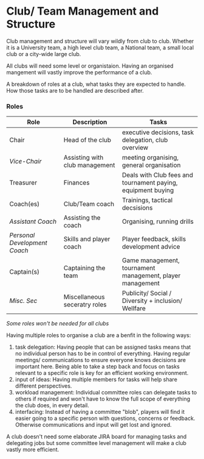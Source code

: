 # Club/ Team Management and Structure

Club management and structure will vary wildly from club to club. Whether it is a University team, a high level club team, a National team, a small local club or a city-wide large club.

All clubs will need some level or organistaion. Having an organised mangement will vastly improve the performance of a club.

A breakdown of roles at a club, what tasks they are expected to handle. How those tasks are to be handled are described after.

### Roles

| Role | Description | Tasks |
|-|-|-|
| Chair | Head of the club | executive decisions, task delegation, club overview |
| *Vice-Chair* | Assisting with club management | meeting organising, general organisation |
| Treasurer | Finances | Deals with Club fees and tournament paying, equipment buying |
| Coach(es) | Club/Team coach | Trainings, tactical decsisions|
| *Assistant Coach* | Assisting the coach | Organising, running drills |
| *Personal Development Coach* | Skills and player coach | Player feedback, skills development advice |
| Captain(s) | Captaining the team | Game management, tournament management, player management |
| *Misc. Sec* | Miscellaneous seceratry roles | Publicity/ Social / Diversity + inclusion/ Wellfare |

*Some roles won't be needed for all clubs*

Having multiple roles to organise a club are a benfit in the following ways:
 1. task delegation: Having people that can be assigned tasks means that no individual person has to be in control of everything. Having regular meetings/ communications to ensure everyone knows decisions are important here. Being able to take a step back and focus on tasks relevant to a specific role is key for an efficient working environment.
 2. input of ideas: Having multiple members for tasks will help share different perspectives.
 3. workload management: Individual committee roles can delegate tasks to others if required and won't have to know the full scope of everything the club does, in every detail.
 4. interfacing: Instead of having a committee "blob", players will find it easier going to a specific person with questions, concerns or feedback. Otherwise communications and input will get lost and ignored.

A club doesn't need some elaborate JIRA board for managing tasks and delegating jobs but some committee level management will make a club vastly more efficient.